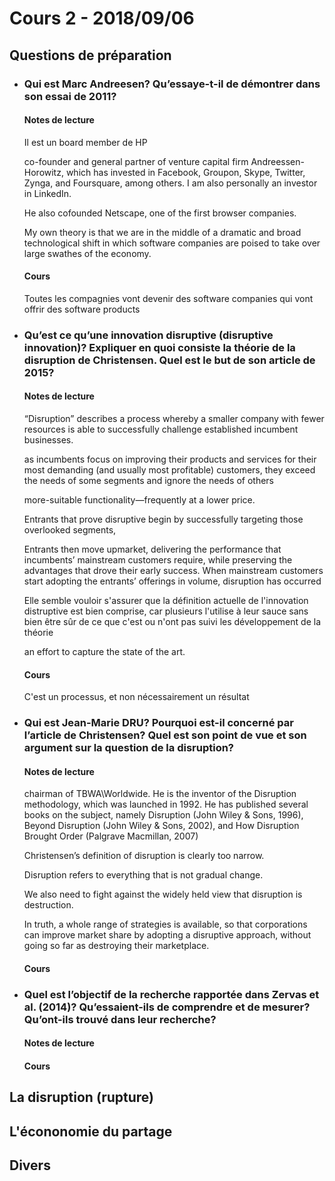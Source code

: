 # Cours 2 - 2018/09/06

## Questions de préparation

* ### Qui est Marc Andreesen? Qu’essaye-t-il  de démontrer dans son essai de 2011?

    #### Notes de lecture  

    Il est un board member de HP 
    
    co-founder and general partner of venture
capital firm Andreessen-Horowitz, which has invested in Facebook, Groupon, Skype, Twitter, Zynga, and
Foursquare, among others. I am also personally an investor in LinkedIn.

    He also cofounded
Netscape, one of the first browser companies.

    My own theory is that we are in the middle of a dramatic and broad
technological shift in which software companies are poised to take over large swathes of the economy.

    #### Cours

    Toutes les compagnies vont devenir des software companies qui vont offrir des software products 

* ### Qu’est ce qu’une innovation disruptive (disruptive innovation)? Expliquer en quoi consiste la théorie de la disruption de Christensen. Quel est le but de son article de 2015?

    #### Notes de lecture

    “Disruption” describes a process whereby a smaller company with fewer resources is able to successfully challenge established incumbent businesses. 

    as incumbents focus on improving their products and services for their most demanding (and usually most profitable) customers, they exceed the needs of some segments and ignore the needs of others

    more-suitable functionality—frequently at a lower price. 

    Entrants that prove disruptive begin by successfully targeting those overlooked segments, 

    Entrants then move upmarket, delivering the performance that incumbents’ mainstream customers require, while preserving the advantages that drove their early success. When mainstream customers start adopting the entrants’ offerings in volume, disruption has occurred

    Elle semble vouloir s'assurer que la définition actuelle de l'innovation distruptive est bien comprise, car plusieurs l'utilise à leur sauce sans bien être sûr de ce que c'est ou n'ont pas suivi les développement de la théorie

    an effort to capture the state of the art.

    #### Cours

    C'est un processus, et non nécessairement un résultat 

 * ### Qui est Jean-Marie DRU? Pourquoi est-il concerné par l’article de Christensen?  Quel est son point de vue et son argument sur la question de la disruption?  

    #### Notes de lecture
    
    chairman of TBWA\Worldwide. He is the inventor of the Disruption methodology, which was launched in 1992. He has published several books on the subject, namely Disruption (John Wiley & Sons, 1996), Beyond Disruption (John Wiley & Sons, 2002), and How Disruption Brought Order (Palgrave Macmillan, 2007)

    Christensen’s definition of disruption is clearly too narrow.

    Disruption refers to everything that is not gradual change.

    We also need to fight against the widely held view that disruption is destruction.

    In truth, a whole range of strategies is available, so that corporations can improve market share by adopting a disruptive approach, without going so far as destroying their marketplace.

    #### Cours

 * ### Quel est l’objectif de la recherche rapportée dans Zervas et al. (2014)? Qu’essaient-ils de comprendre et de mesurer? Qu’ont-ils trouvé dans leur recherche? 

    #### Notes de lecture
    
        
    #### Cours


## La disruption (rupture)

## L'écononomie du partage 


## Divers 


 